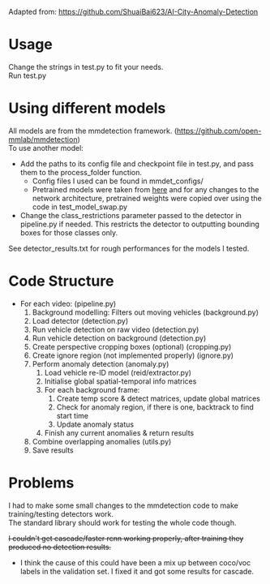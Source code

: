 Adapted from: https://github.com/ShuaiBai623/AI-City-Anomaly-Detection

# Usage
Change the strings in test.py to fit your needs.  
Run test.py

# Using different models
All models are from the mmdetection framework. (https://github.com/open-mmlab/mmdetection)  
To use another model:
 - Add the paths to its config file and checkpoint file in test.py, and pass them to the process_folder function.
    - Config files I used can be found in mmdet_configs/
    - Pretrained models were taken from [here](https://github.com/open-mmlab/mmdetection/blob/master/docs/MODEL_ZOO.md)
    and for any changes to the network architecture, pretrained weights were copied over using the code in test_model_swap.py
 - Change the class_restrictions parameter passed to the detector in pipeline.py if needed. 
 This restricts the detector to outputting bounding boxes for those classes only.  
 
See detector_results.txt for rough performances for the models I tested.


# Code Structure
- For each video: (pipeline.py)
    1. Background modelling: Filters out moving vehicles (background.py)
    2. Load detector (detection.py)
    3. Run vehicle detection on raw video (detection.py)
    4. Run vehicle detection on background (detection.py)
    5. Create perspective cropping boxes (optional) (cropping.py)
    6. Create ignore region (not implemented properly) (ignore.py)
    7. Perform anomaly detection (anomaly.py)
        1. Load vehicle re-ID model (reid/extractor.py)
        2. Initialise global spatial-temporal info matrices
        3. For each background frame:
            1. Create temp score & detect matrices, update global matrices
            2. Check for anomaly region, if there is one, backtrack to find start time
            3. Update anomaly status
        4. Finish any current anomalies & return results
    8. Combine overlapping anomalies (utils.py)
    9. Save results
    
# Problems
I had to make some small changes to the mmdetection code to make training/testing detectors work.  
The standard library should work for testing the whole code though.

~~I couldn't get cascade/faster rcnn working properly, after training they produced no detection results.~~
- I think the cause of this could have been a mix up between coco/voc labels in the validation set. 
I fixed it and got some results for cascade.